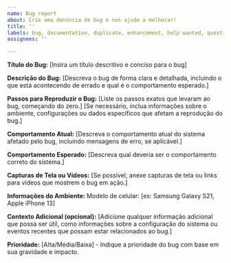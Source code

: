 ```yaml
---
name: Bug report
about: Crie uma denúncia de bug e nos ajude a melhorar!
title: ''
labels: bug, documentation, duplicate, enhancement, help wanted, question, wontfix
assignees: ''

---
```


**Título do Bug:**
[Insira um título descritivo e conciso para o bug]

**Descrição do Bug:**
[Descreva o bug de forma clara e detalhada, incluindo o que está acontecendo de errado e qual é o comportamento esperado.]

**Passos para Reproduzir o Bug:**
[Liste os passos exatos que levaram ao bug, começando do zero.]
[Se necessário, inclua informações sobre o ambiente, configurações ou dados específicos que afetam a reprodução do bug.]

**Comportamento Atual:**
[Descreva o comportamento atual do sistema afetado pelo bug, incluindo mensagens de erro, se aplicável.]

**Comportamento Esperado:**
[Descreva qual deveria ser o comportamento correto do sistema.]

**Capturas de Tela ou Vídeos:**
[Se possível, anexe capturas de tela ou links para vídeos que mostrem o bug em ação.]

**Informações do Ambiente:**
Modelo de celular: [ex: Samsung Galaxy S21, Apple iPhone 13]

**Contexto Adicional (opcional):**
[Adicione qualquer informação adicional que possa ser útil, como informações sobre a configuração do sistema ou eventos recentes que possam estar relacionados ao bug.]

**Prioridade:**
[Alta/Média/Baixa] - Indique a prioridade do bug com base em sua gravidade e impacto.
